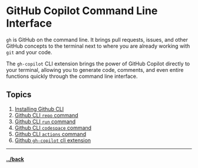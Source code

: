 # GitHub Copilot Command Line Interface

`gh` is GitHub on the command line. It brings pull requests, issues, and other GitHub concepts to the terminal next to where you are already working with `git` and your code.

The `gh-copilot` CLI extension brings the power of GitHub Copilot directly to your terminal, allowing you to generate code, comments, and even entire functions quickly through the command line interface.

## Topics

1. [Installing Github CLI](./08.01.1/instructions.md)
2. [Github CLI `repo` command](./08.01.2/instructions.md)
3. [Github CLI `run` command](./08.01.3/instructions.md)
4. [Github CLI `codespace` command](./codespace.md)
5. [Github CLI `actions` command](./actions.md)
6. [Github `gh-copilot` cli extension](./08.02.1/instructions.md)

---


#### [../back](../README.md)
